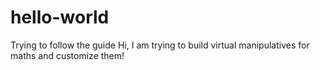# hello-world
Trying to follow the guide
Hi, I am trying to build virtual manipulatives for maths and customize them!
